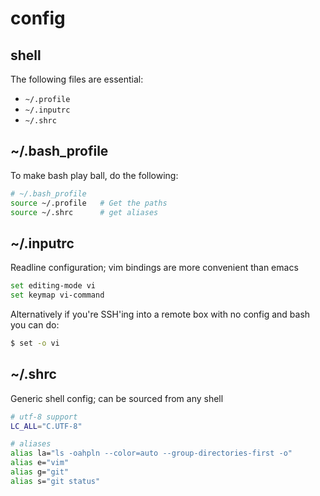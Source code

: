 # config

## shell
The following files are essential:
- `~/.profile`
- `~/.inputrc`
- `~/.shrc`

## ~/.bash_profile
To make bash play ball, do the following:
```sh
# ~/.bash_profile
source ~/.profile   # Get the paths
source ~/.shrc      # get aliases
```

## ~/.inputrc
Readline configuration; vim bindings are more convenient than emacs
```sh
set editing-mode vi
set keymap vi-command
```
Alternatively if you're SSH'ing into a remote box with no config and bash you
can do:
```sh
$ set -o vi
```

## ~/.shrc
Generic shell config; can be sourced from any shell
```sh
# utf-8 support
LC_ALL="C.UTF-8"

# aliases
alias la="ls -oahpln --color=auto --group-directories-first -o"
alias e="vim"
alias g="git"
alias s="git status"
```

